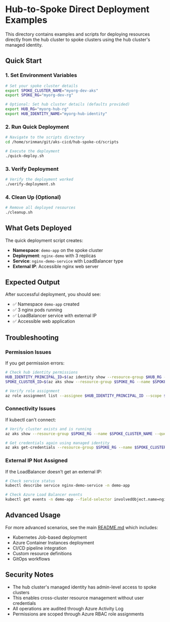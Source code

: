 # Hub-to-Spoke Direct Deployment Examples

This directory contains examples and scripts for deploying resources directly from the hub cluster to spoke clusters using the hub cluster's managed identity.

## Quick Start

### 1. Set Environment Variables

```bash
# Set your spoke cluster details
export SPOKE_CLUSTER_NAME="myorg-dev-aks"
export SPOKE_RG="myorg-dev-rg"

# Optional: Set hub cluster details (defaults provided)
export HUB_RG="myorg-hub-rg"
export HUB_IDENTITY_NAME="myorg-hub-identity"
```

### 2. Run Quick Deployment

```bash
# Navigate to the scripts directory
cd /home/srinman/git/aks-cicd/hub-spoke-cd/scripts

# Execute the deployment
./quick-deploy.sh
```

### 3. Verify Deployment

```bash
# Verify the deployment worked
./verify-deployment.sh
```

### 4. Clean Up (Optional)

```bash
# Remove all deployed resources
./cleanup.sh
```

## What Gets Deployed

The quick deployment script creates:

- **Namespace**: `demo-app` on the spoke cluster
- **Deployment**: `nginx-demo` with 3 replicas
- **Service**: `nginx-demo-service` with LoadBalancer type
- **External IP**: Accessible nginx web server

## Expected Output

After successful deployment, you should see:

- ✅ Namespace `demo-app` created
- ✅ 3 nginx pods running
- ✅ LoadBalancer service with external IP
- ✅ Accessible web application

## Troubleshooting

### Permission Issues

If you get permission errors:

```bash
# Check hub identity permissions
HUB_IDENTITY_PRINCIPAL_ID=$(az identity show --resource-group $HUB_RG --name $HUB_IDENTITY_NAME --query principalId -o tsv)
SPOKE_CLUSTER_ID=$(az aks show --resource-group $SPOKE_RG --name $SPOKE_CLUSTER_NAME --query id -o tsv)

# Verify role assignment
az role assignment list --assignee $HUB_IDENTITY_PRINCIPAL_ID --scope $SPOKE_CLUSTER_ID
```

### Connectivity Issues

If kubectl can't connect:

```bash
# Verify cluster exists and is running
az aks show --resource-group $SPOKE_RG --name $SPOKE_CLUSTER_NAME --query provisioningState

# Get credentials again using managed identity
az aks get-credentials --resource-group $SPOKE_RG --name $SPOKE_CLUSTER_NAME --overwrite-existing --use-azuread
```

### External IP Not Assigned

If the LoadBalancer doesn't get an external IP:

```bash
# Check service status
kubectl describe service nginx-demo-service -n demo-app

# Check Azure Load Balancer events
kubectl get events -n demo-app --field-selector involvedObject.name=nginx-demo-service
```

## Advanced Usage

For more advanced scenarios, see the main [README.md](../README.md) which includes:

- Kubernetes Job-based deployment
- Azure Container Instances deployment
- CI/CD pipeline integration
- Custom resource definitions
- GitOps workflows

## Security Notes

- The hub cluster's managed identity has admin-level access to spoke clusters
- This enables cross-cluster resource management without user credentials
- All operations are audited through Azure Activity Log
- Permissions are scoped through Azure RBAC role assignments